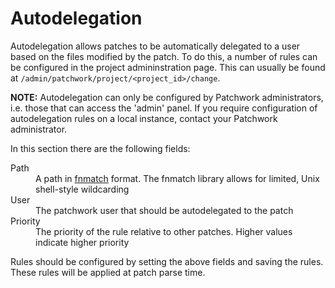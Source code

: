 # Autodelegation

Autodelegation allows patches to be automatically delegated to a user based on
the files modified by the patch. To do this, a number of rules can be
configured in the project admininstration page. This can usually be found at
`/admin/patchwork/project/<project_id>/change`.

**NOTE:** Autodelegation can only be configured by Patchwork administrators,
i.e. those that can access the 'admin' panel. If you require configuration of
autodelegation rules on a local instance, contact your Patchwork administrator.

In this section there are the following fields:

<dl>
  <dt>Path</dt>
  <dd>A path in <a href="https://docs.python.org/2/library/fnmatch.html">
  fnmatch</a> format. The fnmatch library allows for limited, Unix shell-style
  wildcarding</dd>
  <dt>User</dt>
  <dd>The patchwork user that should be autodelegated to the patch</dd>
  <dt>Priority</dt>
  <dd>The priority of the rule relative to other patches. Higher values
  indicate higher priority</dd>
</dl>

Rules should be configured by setting the above fields and saving the rules.
These rules will be applied at patch parse time.

